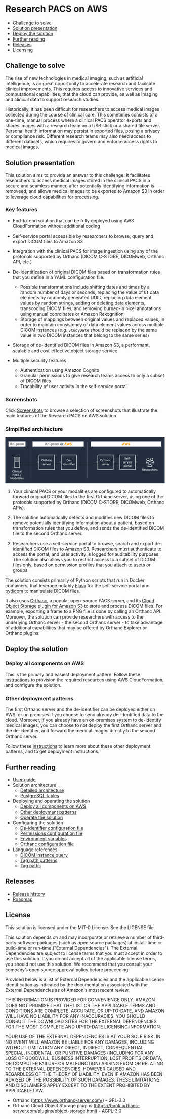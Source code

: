 # Research PACS on AWS

* [Challenge to solve](#challenge-to-solve)
* [Solution presentation](#solution-presentation)
* [Deploy the solution](#deploy-the-solution)
* [Further reading](#further-reading)
* [Releases](#releases)
* [Licensing](#licensing)

## Challenge to solve

The rise of new technologies in medical imaging, such as artificial intelligence, is an great opportunity to accelerate research and facilitate clinical improvements. This requires access to innovative services and computational capabilities, that the cloud can provide, as well as imaging and clinical data to support research studies.

Historically, it has been difficult for researchers to access medical images collected during the course of clinical care. This sometimes consists of a one-time, manual process where a clinical PACS operator exports and shares images with a research team on a USB stick or a shared file server. Personal health information may persist in exported files, posing a privacy or compliance risk. Different research teams may also need access to different datasets, which requires to govern and enforce access rights to medical images.

## Solution presentation

This solution aims to provide an answer to this challenge. It facilitates researchers to access medical images stored in the clinical PACS in a secure and seamless manner, after potentially identifying information is removeed, and allows medical images to be exported to Amazon S3 in order to leverage cloud capabilities for processing.

### Key features

* End-to-end solution that can be fully deployed using AWS CloudFormation without additional coding
* Self-service portal accessible by researchers to browse, query and export DICOM files to Amazon S3
* Integration with the clinical PACS for image ingestion using any of the protocols supported by Orthanc (DICOM C-STORE, DICOMweb, Orthanc API, etc.)
* De-identification of original DICOM files based on transformation rules that you define in a YAML configuration file.
  * Possible transformations include shifting dates and times by a random number of days or seconds, replacing the value of `UI` data elements by randomly generated UUID, replacing data element values by random strings, adding or deleting data elements, transcoding DICOM files, and removing burned-in pixel annotations using manual coordinates or Amazon Rekognition
  * Storage of mappings between original values and replaced values, in order to maintain consistency of data element values across multiple DICOM instances (e.g. `StudyDate` should be replaced by the same value in two DICOM instances that belong to the same series)

* Storage of de-identified DICOM files in Amazon S3, a performant, scalable and cost-effective object storage service
* Multiple security features
  * Authentication using Amazon Cognito
  * Granular permissions to give research teams access to only a subset of DICOM files
  * Tracability of user activity in the self-service portal

### Screenshots

Click [Screenshots](doc/screenshots.md) to browse a selection of screenshots that illustrate the main features of the Research PACS on AWS solution.

### Simplified architecture

![Simplified architecture](image/simplified-architecture.png)

1. Your clinical PACS or your modalities are configured to automatically forward original DICOM files to the first Orthanc server, using one of the protocols supported by Orthanc (DICOM C-STORE, DICOMweb, Orthanc APIs).

2. The solution automatically detects and modifies new DICOM files to remove potentially identifying information about a patient, based on transformation rules that you define, and sends the de-identified DICOM file to the second Orthanc server.

3. Researchers use a self-service portal to browse, search and export de-identified DICOM files to Amazon S3. Researchers must authenticate to access the portal, and user activity is logged for auditability purposes. The solution also allows you to restrict access to a subset of DICOM files only, based on permission profiles that you attach to users or groups.

The solution consists primarily of Python scripts that run in Docker containers, that leverage notably [Flask](https://flask.palletsprojects.com/) for the self-service portal and [pydicom](https://github.com/pydicom/pydicom/) to manipulate DICOM files.

It also uses [Orthanc](https://www.orthanc-server.com/), a popular open-source PACS server, and its [Cloud Object Storage plugin for Amazon S3](https://book.orthanc-server.com/plugins/object-storage.html) to store and process DICOM files. For example, exporting a frame to a PNG file is done by calling an Orthanc API. Moreover, the solution can provide researchers with access to the underlying Orthanc server - the second Orthanc server - to take advantage of additional capabilities that may be offered by Orthanc Explorer or Orthanc plugins.

## Deploy the solution

### Deploy all components on AWS

This is the primary and easiest deployment pattern. Follow these [instructions](doc/deploy-all-aws.md) to provision the required resources using AWS CloudFormation, and configure the solution.

### Other deployment patterns

The first Orthanc server and the de-identifier can be deployed either on AWS, or on premises if you choose to send already de-identified data to the cloud. Moreover, if you already have an on-premises system to de-identify medical images, you can choose to not deploy the first Orthanc server and the de-identifier, and forward the medical images directly to the second Orthanc server.

Follow these [instructions](doc/deploy-others.md) to learn more about these other deployment patterns, and to get deployment instructions.

## Further reading

* [User guide](doc/user-guide.md)
* Solution architecture
  * [Detailed architecture](doc/detailed-architecture.md)
  * [PostgreSQL tables](doc/pgsql-tables.md)
* Deploying and operating the solution
  * [Deploy all components on AWS](doc/deploy-all-aws.md)
  * [Other deployment patterns](doc/deploy-others.md)
  * [Operate the solution](doc/operate.md)
* Configuring the solution
  * [De-identifier configuration file](doc/config-deidentifier.md)
  * [Permissions configuration file](doc/config-permissions.md)
  * [Environment variables](doc/environment-variables.md)
  * [Orthanc configuration file](doc/config-orthanc.md)
* Language references
  * [DICOM instance query](doc/dicom-instance-query.md)
  * [Tag path patterns](doc/tag-path-pattern.md)
  * [Tag paths](doc/tag-path.md)

## Releases

* [Release history](doc/releases.md)
* [Roadmap](doc/roadmap.md)

## License

This solution is licensed under the MIT-0 License. See the LICENSE file.

This solution depends on and may incorporate or retrieve a number of third-party software packages (such as open source packages) at install-time or build-time or run-time ("External Dependencies"). The External Dependencies are subject to license terms that you must accept in order to use this solution. If you do not accept all of the applicable license terms, you should not use this solution. We recommend that you consult your company’s open source approval policy before proceeding.

Provided below is a list of External Dependencies and the applicable license identification as indicated by the documentation associated with the External Dependencies as of Amazon's most recent review.

THIS INFORMATION IS PROVIDED FOR CONVENIENCE ONLY. AMAZON DOES NOT PROMISE THAT THE LIST OR THE APPLICABLE TERMS AND CONDITIONS ARE COMPLETE, ACCURATE, OR UP-TO-DATE, AND AMAZON WILL HAVE NO LIABILITY FOR ANY INACCURACIES. YOU SHOULD CONSULT THE DOWNLOAD SITES FOR THE EXTERNAL DEPENDENCIES FOR THE MOST COMPLETE AND UP-TO-DATE LICENSING INFORMATION.

YOUR USE OF THE EXTERNAL DEPENDENCIES IS AT YOUR SOLE RISK. IN NO EVENT WILL AMAZON BE LIABLE FOR ANY DAMAGES, INCLUDING WITHOUT LIMITATION ANY DIRECT, INDIRECT, CONSEQUENTIAL, SPECIAL, INCIDENTAL, OR PUNITIVE DAMAGES (INCLUDING FOR ANY LOSS OF GOODWILL, BUSINESS INTERRUPTION, LOST PROFITS OR DATA, OR COMPUTER FAILURE OR MALFUNCTION) ARISING FROM OR RELATING TO THE EXTERNAL DEPENDENCIES, HOWEVER CAUSED AND REGARDLESS OF THE THEORY OF LIABILITY, EVEN IF AMAZON HAS BEEN ADVISED OF THE POSSIBILITY OF SUCH DAMAGES. THESE LIMITATIONS AND DISCLAIMERS APPLY EXCEPT TO THE EXTENT PROHIBITED BY APPLICABLE LAW.

* Orthanc (https://www.orthanc-server.com/) - GPL-3.0
* Orthanc Cloud Object Storage plugins (https://book.orthanc-server.com/plugins/object-storage.html) - AGPL-3.0
